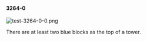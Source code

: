 #### 3264-0
![test-3264-0-0.png](https://github.com/lil-lab/nlvr/raw/master/nlvr/test/images/4/test-3264-0-0.png "test-3264-0-0.png")

There are at least two blue blocks as the top of a tower.